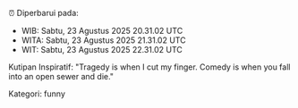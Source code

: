 ⏰ Diperbarui pada:
- WIB: Sabtu, 23 Agustus 2025 20.31.02 UTC
- WITA: Sabtu, 23 Agustus 2025 21.31.02 UTC
- WIT: Sabtu, 23 Agustus 2025 22.31.02 UTC

Kutipan Inspiratif:
"Tragedy is when I cut my finger. Comedy is when you fall into an open sewer and die."


Kategori: funny

